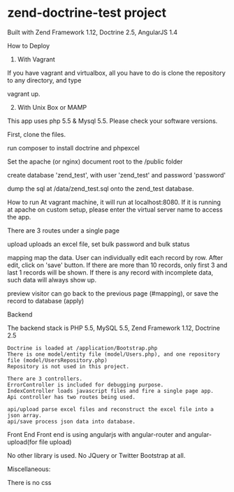 zend-doctrine-test project
==================

Built with Zend Framework 1.12, Doctrine 2.5, AngularJS 1.4


How to Deploy

1) With Vagrant

If you have vagrant and virtualbox, all you have to do is clone the repository to any directory, and type 

vagrant up.


2) With Unix Box or MAMP

This app uses php 5.5 & Mysql 5.5. Please check your software versions.

First, clone the files.

run composer to install doctrine and phpexcel


Set the apache (or nginx) document root to the /public folder

create database 'zend_test', with user 'zend_test' and password 'password'

dump the sql at /data/zend_test.sql onto the zend_test database. 



How to run
   At vagrant machine, it will run at localhost:8080. If it is running at apache on custom setup, please enter the virtual server name to access the app.

There are 3 routes under a single page

upload 
   uploads an excel file, set bulk password and bulk status

mapping 
   map the data. User can individually edit each record by row. After edit, click on 'save' button.
   If there are more than 10 records, only first 3 and last 1 records will be shown.
   If there is any record with incomplete data, such data will always show up. 

preview
   visitor can go back to the previous page (#mapping), or save the record to database (apply)



Backend

   The backend stack is PHP 5.5, MySQL 5.5, Zend Framework 1.12, Doctrine 2.5

    Doctrine is loaded at /application/Bootstrap.php
    There is one model/entity file (model/Users.php), and one repository file (model/UsersRepository.php)
    Repository is not used in this project.

    There are 3 controllers. 
    ErrorController is included for debugging purpose.
    IndexController loads javascript files and fire a single page app.
    Api controller has two routes being used.
    
    api/upload parse excel files and reconstruct the excel file into a json array.
    api/save process json data into database.

Front End
   Front end is using angularjs with angular-router and angular-upload(for file upload)

   No other library is used. No JQuery or Twitter Bootstrap at all.


Miscellaneous:



There is no css 


    

